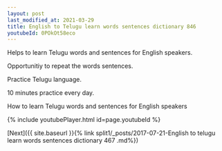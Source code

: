 ```yaml
---
layout: post
last_modified_at: 2021-03-29
title: English to Telugu learn words sentences dictionary 846 
youtubeId: 0POkOt58eco
---
```

 
 
Helps to learn Telugu words and sentences for English speakers.

Opportunitiy to repeat the words sentences. 

Practice Telugu language. 
 
10 minutes practice every day. 
 
How to learn Telugu words and sentences for English speakers 
 
{% include youtubePlayer.html id=page.youtubeId %}
 
 
[Next]({{ site.baseurl }}{% link  split1/_posts/2017-07-21-English to telugu learn words sentences dictionary 467 .md%})
 

